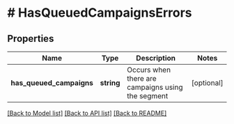 # # HasQueuedCampaignsErrors

## Properties

Name | Type | Description | Notes
------------ | ------------- | ------------- | -------------
**has_queued_campaigns** | **string** | Occurs when there are campaigns using the segment | [optional]

[[Back to Model list]](../../README.md#models) [[Back to API list]](../../README.md#endpoints) [[Back to README]](../../README.md)

